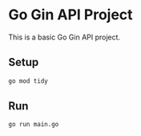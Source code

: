 # Go Gin API Project

This is a basic Go Gin API project.

## Setup

```bash
go mod tidy
```

## Run

```bash
go run main.go
```